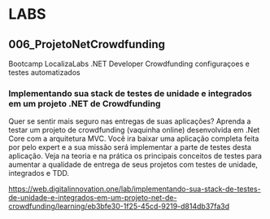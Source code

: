 # LABS

## 006_ProjetoNetCrowdfunding

Bootcamp LocalizaLabs .NET Developer Crowdfunding configuraçoes e testes automatizados

### Implementando sua stack de testes de unidade e integrados em um projeto .NET de Crowdfunding

Quer se sentir mais seguro nas entregas de suas aplicações? Aprenda a testar um projeto de crowdfunding (vaquinha online) desenvolvida em .Net Core com a arquitetura MVC. Você ira baixar uma aplicação completa feita por pelo expert e a sua missão será implementar a parte de testes desta aplicação. Veja na teoria e na prática os principais conceitos de testes para aumentar a qualidade de entrega de seus projetos com testes de unidade, integrados e TDD.

https://web.digitalinnovation.one/lab/implementando-sua-stack-de-testes-de-unidade-e-integrados-em-um-projeto-net-de-crowdfunding/learning/eb3bfe30-1f25-45cd-9219-d814db37fa3d
